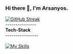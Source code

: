 ### Hi there 👋, I'm Arsanyos.


<!--
**Arsanyos/Arsanyos** is a ✨ _special_ ✨ repository because its `README.md` (this file) appears on your GitHub profile.

Here are some ideas to get you started:

- 🔭 I’m currently working on ...
- 🌱 I’m currently learning ...
- 👯 I’m looking to collaborate on ...
- 🤔 I’m looking for help with ...
- 💬 Ask me about ...
- 📫 How to reach me: ...
- 😄 Pronouns: ...
- ⚡ Fun fact: ...
-->
[![GitHub Streak](https://github-readme-streak-stats.herokuapp.com/?user=Arsanyos&theme=tokyonight)](https://github.com/DenverCoder1/github-readme-streak-stats)
<br/>
---------------<br/>
**Tech-Stack**<br/>
----------------<br/>
<br/>
[![My Skills](https://skillicons.dev/icons?i=html,css,js,ts,react,nextjs,tailwind,materialui,redux,stackoverflow,git,figma)](https://skillicons.dev)
